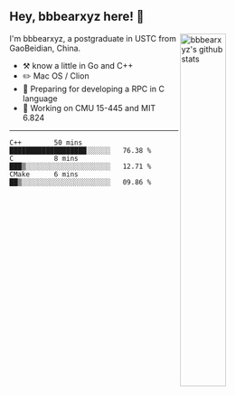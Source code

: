 ## Hey, bbbearxyz here! :wave:

<img align="right" alt="bbbearxyz's github stats" width="40%" src="https://github-readme-stats.vercel.app/api?username=bbbearxyz&show_icons=true">

I'm bbbearxyz, a postgraduate in USTC from GaoBeidian, China.

-   :hammer_and_pick:    know a little in Go and C++
-   :pencil2: Mac OS / Clion
-   :seedling: Preparing for developing a RPC in C language 
-   :thinking: Working on CMU 15-445 and MIT 6.824
---
<!--START_SECTION:waka-->
```text
C++        50 mins         ███████████████████░░░░░░   76.38 % 
C          8 mins          ███▒░░░░░░░░░░░░░░░░░░░░░   12.71 % 
CMake      6 mins          ██▒░░░░░░░░░░░░░░░░░░░░░░   09.86 % 
```
<!--END_SECTION:waka-->
